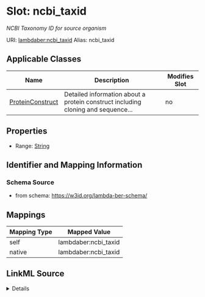 

# Slot: ncbi_taxid 


_NCBI Taxonomy ID for source organism_





URI: [lambdaber:ncbi_taxid](https://w3id.org/lambda-ber-schema/ncbi_taxid)
Alias: ncbi_taxid

<!-- no inheritance hierarchy -->





## Applicable Classes

| Name | Description | Modifies Slot |
| --- | --- | --- |
| [ProteinConstruct](ProteinConstruct.md) | Detailed information about a protein construct including cloning and sequence... |  no  |






## Properties

* Range: [String](String.md)




## Identifier and Mapping Information






### Schema Source


* from schema: https://w3id.org/lambda-ber-schema/




## Mappings

| Mapping Type | Mapped Value |
| ---  | ---  |
| self | lambdaber:ncbi_taxid |
| native | lambdaber:ncbi_taxid |




## LinkML Source

<details>
```yaml
name: ncbi_taxid
description: NCBI Taxonomy ID for source organism
from_schema: https://w3id.org/lambda-ber-schema/
rank: 1000
alias: ncbi_taxid
owner: ProteinConstruct
domain_of:
- ProteinConstruct
range: string

```
</details>
